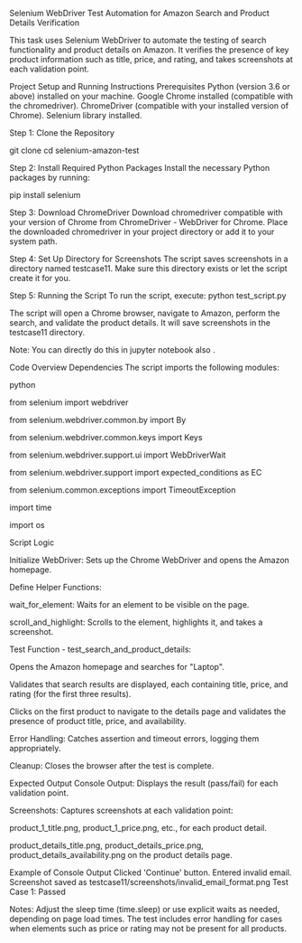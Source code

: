 Selenium WebDriver Test Automation for Amazon Search and Product Details Verification


This task uses Selenium WebDriver to automate the testing of search functionality and product details on Amazon. It verifies the presence of key product information such as title, price, and rating, and takes screenshots at each validation point.

Project Setup and Running Instructions
Prerequisites
Python (version 3.6 or above) installed on your machine.
Google Chrome installed (compatible with the chromedriver).
ChromeDriver (compatible with your installed version of Chrome).
Selenium library installed.


Step 1: Clone the Repository

git clone <repository-url>
cd selenium-amazon-test

Step 2: Install Required Python Packages
Install the necessary Python packages by running:

pip install selenium

Step 3: Download ChromeDriver
Download chromedriver compatible with your version of Chrome from ChromeDriver - WebDriver for Chrome.
Place the downloaded chromedriver in your project directory or add it to your system path.

Step 4: Set Up Directory for Screenshots
The script saves screenshots in a directory named testcase11. Make sure this directory exists or let the script create it for you.

Step 5: Running the Script
To run the script, execute:
python test_script.py

The script will open a Chrome browser, navigate to Amazon, perform the search, and validate the product details. It will save screenshots in the testcase11 directory.

 Note: You can directly do this in jupyter notebook also . 

 Code Overview
Dependencies
The script imports the following modules:

python

from selenium import webdriver

from selenium.webdriver.common.by import By

from selenium.webdriver.common.keys import Keys

from selenium.webdriver.support.ui import WebDriverWait

from selenium.webdriver.support import expected_conditions as EC

from selenium.common.exceptions import TimeoutException

import time

import os

Script Logic

Initialize WebDriver: Sets up the Chrome WebDriver and opens the Amazon homepage.

Define Helper Functions:

wait_for_element: Waits for an element to be visible on the page.

scroll_and_highlight: Scrolls to the element, highlights it, and takes a screenshot.

Test Function - test_search_and_product_details:

Opens the Amazon homepage and searches for "Laptop".

Validates that search results are displayed, each containing title, price, and rating (for the first three results).

Clicks on the first product to navigate to the details page and validates the presence of product title, price, and availability.

Error Handling: Catches assertion and timeout errors, logging them appropriately.

Cleanup: Closes the browser after the test is complete.


Expected Output
Console Output: Displays the result (pass/fail) for each validation point.

Screenshots: Captures screenshots at each validation point:


product_1_title.png, product_1_price.png, etc., for each product detail.

product_details_title.png, product_details_price.png, product_details_availability.png on the product details page.



Example of Console Output
Clicked 'Continue' button.
Entered invalid email.
Screenshot saved as testcase11/screenshots/invalid_email_format.png
Test Case 1: Passed

Notes:
Adjust the sleep time (time.sleep) or use explicit waits as needed, depending on page load times.
The test includes error handling for cases when elements such as price or rating may not be present for all products.






